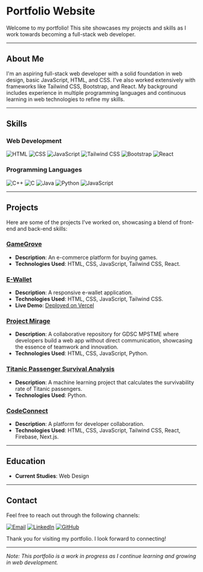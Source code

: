 # Portfolio Website

Welcome to my portfolio! This site showcases my projects and skills as I work towards becoming a full-stack web developer.

---

## About Me

I'm an aspiring full-stack web developer with a solid foundation in web design, basic JavaScript, HTML, and CSS. I've also worked extensively with frameworks like Tailwind CSS, Bootstrap, and React. My background includes experience in multiple programming languages and continuous learning in web technologies to refine my skills.

---

## Skills

### Web Development

![HTML](https://img.shields.io/badge/-HTML5-E34F26?style=flat-square&logo=html5&logoColor=white)
![CSS](https://img.shields.io/badge/-CSS3-1572B6?style=flat-square&logo=css3&logoColor=white)
![JavaScript](https://img.shields.io/badge/-JavaScript-F7DF1E?style=flat-square&logo=javascript&logoColor=black)
![Tailwind CSS](https://img.shields.io/badge/-Tailwind%20CSS-38B2AC?style=flat-square&logo=tailwind-css&logoColor=white)
![Bootstrap](https://img.shields.io/badge/-Bootstrap-7952B3?style=flat-square&logo=bootstrap&logoColor=white)
![React](https://img.shields.io/badge/-React-61DAFB?style=flat-square&logo=react&logoColor=black)

### Programming Languages

![C++](https://img.shields.io/badge/-C++-00599C?style=flat-square&logo=c%2B%2B&logoColor=white)
![C](https://img.shields.io/badge/-C-A8B9CC?style=flat-square&logo=c&logoColor=white)
![Java](https://img.shields.io/badge/-Java-007396?style=flat-square&logo=java&logoColor=white)
![Python](https://img.shields.io/badge/-Python-3776AB?style=flat-square&logo=python&logoColor=white)
![JavaScript](https://img.shields.io/badge/-JavaScript-F7DF1E?style=flat-square&logo=javascript&logoColor=black)

---

## Projects

Here are some of the projects I've worked on, showcasing a blend of front-end and back-end skills:

### [GameGrove](https://github.com/Cybercery/gamegrove)
- **Description**: An e-commerce platform for buying games.
- **Technologies Used**: HTML, CSS, JavaScript, Tailwind CSS, React.

### [E-Wallet](https://github.com/Akshaj05/e-wallet)
- **Description**: A responsive e-wallet application.
- **Technologies Used**: HTML, CSS, JavaScript, Tailwind CSS.
- **Live Demo**: [Deployed on Vercel](https://e-wallet-lilac.vercel.app/)

### [Project Mirage](https://github.com/GDSC-NMIMS-MPSTME-Mumbai/project-mirage)
- **Description**: A collaborative repository for GDSC MPSTME where developers build a web app without direct communication, showcasing the essence of teamwork and innovation.
- **Technologies Used**: HTML, CSS, JavaScript, Python.

### [Titanic Passenger Survival Analysis](https://github.com/ashmit27j/Tech-project-modified)
- **Description**: A machine learning project that calculates the survivability rate of Titanic passengers.
- **Technologies Used**: Python.

### [CodeConnect](https://github.com/codeconnectt/codeconnect)
- **Description**: A platform for developer collaboration.
- **Technologies Used**: HTML, CSS, JavaScript, Tailwind CSS, React, Firebase, Next.js.

---

## Education

- **Current Studies**: Web Design

---

## Contact

Feel free to reach out through the following channels:

[![Email](https://img.shields.io/badge/-Email-D14836?style=flat-square&logo=gmail&logoColor=white)](mailto:ashmit27j@gmail.com)
[![LinkedIn](https://img.shields.io/badge/-LinkedIn-0077B5?style=flat-square&logo=linkedin&logoColor=white)](https://www.linkedin.com/in/ashmit-jain-386427292/)
[![GitHub](https://img.shields.io/badge/-GitHub-181717?style=flat-square&logo=github&logoColor=white)](https://github.com/ashmit27j)

Thank you for visiting my portfolio. I look forward to connecting!

---

*Note: This portfolio is a work in progress as I continue learning and growing in web development.*
